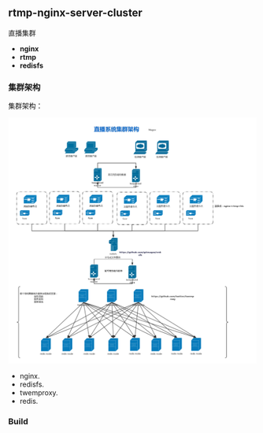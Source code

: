 ## rtmp-nginx-server-cluster

直播集群

- __nginx__
- __rtmp__
- __redisfs__

### 集群架构
集群架构：

![image](images/1.0.0.1.png)

- nginx.
- redisfs.
- twemproxy.
- redis.

### Build


